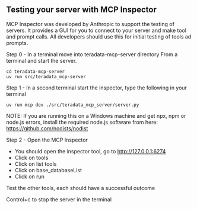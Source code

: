 ## Testing your server with MCP Inspector

MCP Inspector was developed by Anthropic to support the testing of servers.  It provides a GUI for you to connect to your server and make tool and prompt calls.  All developers should use this for initial testing of tools ad prompts. 

Step 0 - In a terminal move into teradata-mcp-server directory From a terminal and start the server.
```
cd teradata-mcp-server
uv run src/teradata_mcp-server
```

Step 1 - In a second terminal start the inspector, type the following in your terminal
```
uv run mcp dev ./src/teradata_mcp_server/server.py
```
NOTE: If you are running this on a Windows machine and get npx, npm or node.js errors, install the required node.js software from here: https://github.com/nodists/nodist

Step 2 - Open the MCP Inspector
- You should open the inspector tool, go to http://127.0.0.1:6274 
- Click on tools
- Click on list tools
- Click on base_databaseList
- Click on run

Test the other tools, each should have a successful outcome

Control+c to stop the server in the terminal
